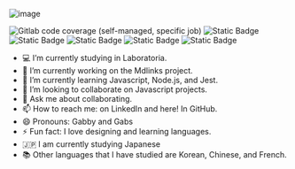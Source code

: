 
![image](https://github.com/Gabby948/Gabby948/assets/125084134/380a3689-1fcb-4d06-8f36-e032e57ac03b)

![Gitlab code coverage (self-managed, specific job)](https://img.shields.io/gitlab/pipeline-coverage/:project)
![Static Badge](https://img.shields.io/badge/Javascript%20-%20orange)
![Static Badge](https://img.shields.io/badge/CSS%20-%20blue)
![Static Badge](https://img.shields.io/badge/HTML%20-%20coral)
![Static Badge](https://img.shields.io/badge/Node.js%20-%20green)
![Static Badge](https://img.shields.io/badge/Jest%20-%20green%20light)



* 💻 I’m currently studying in Laboratoria.
* 🔭 I’m currently working on the Mdlinks project.
* 🌱 I’m currently learning Javascript, Node.js, and Jest.
* 👯 I’m looking to collaborate on Javascript projects.
* 💬 Ask me about collaborating.
* 📫 How to reach me: on LinkedIn and here! In GitHub.
* 😄 Pronouns: Gabby and Gabs
* ⚡ Fun fact: I love designing and learning languages.
* 🇯🇵   I am currently studying Japanese
* 📚 Other languages that I have studied are Korean, Chinese, and French.
